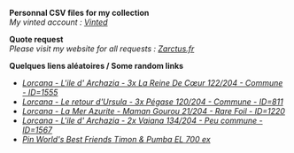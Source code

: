 **Personnal CSV files for my collection**  
*My vinted account : [Vinted](https://www.vinted.fr/member/223153477)*

**Quote request**  
*Please visit my website for all requests : [Zarctus.fr](https://www.zarctus.fr/)*


**Quelques liens aléatoires / Some random links**
- *[Lorcana - L'ile d' Archazia - 3x La Reine De Cœur 122/204 - Commune - ID=1555](https://www.vinted.fr/items/6030257588-lorcana-lile-d-archazia-3x-la-reine-de-coeur-122204-commune-id1555)*
- *[Lorcana - Le retour d'Ursula - 3x Pégase 120/204 - Commune - ID=811](https://www.vinted.fr/items/6145976838-lorcana-le-retour-dursula-3x-pegase-120204-commune-id811)*
- *[Lorcana - La Mer Azurite - Maman Gourou 21/204 - Rare Foil - ID=1220](https://www.vinted.fr/items/5899864022-lorcana-la-mer-azurite-maman-gourou-21204-rare-foil-id1220)*
- *[Lorcana - L'ile d' Archazia - 2x Vaiana 134/204 - Peu commune - ID=1567](https://www.vinted.fr/items/6220728434-lorcana-lile-d-archazia-2x-vaiana-134204-peu-commune-id1567)*
- *[Pin World's Best Friends Timon & Pumba EL 700 ex](https://www.vinted.fr/items/5058839606-pin-worlds-best-friends-timon-pumba-el-700-ex)*
